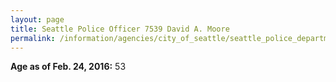 ```yaml
---
layout: page
title: Seattle Police Officer 7539 David A. Moore
permalink: /information/agencies/city_of_seattle/seattle_police_department/copbook/7539/
---
```


**Age as of Feb. 24, 2016:** 53
